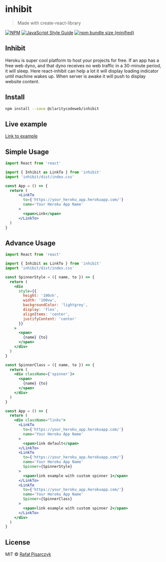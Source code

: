 # inhibit

> Made with create-react-library

[![NPM](https://img.shields.io/npm/v/@claritycodeweb/inhibit.svg)](https://www.npmjs.com/package/@claritycodeweb/inhibit) [![JavaScript Style Guide](https://img.shields.io/badge/code_style-standard-brightgreen.svg)](https://standardjs.com)
[![npm bundle size (minified)](https://img.shields.io/bundlephobia/min/@claritycodeweb/inhibit.svg)](https://www.npmjs.com/package/@claritycodeweb/inhibit)

## Inhibit

Heroku is super cool platform to host your projects for free. If an app has a free web dyno, and that dyno receives no web traffic in a 30-minute period, it will sleep. Here react-inhibit can help a lot it will display loading indicator until machine wakes up. When server is awake it will push to display website content.  

## Install

```bash
npm install --save @claritycodeweb/inhibit
```

## Live example
[Link to example](https://claritycodeweb.github.io/inhibit/)

## Simple Usage

```jsx
import React from 'react'

import { Inhibit as LinkTo } from 'inhibit'
import 'inhibit/dist/index.css'

const App = () => {
  return (
      <LinkTo
        to={'https://your_heroku_app.herokuapp.com/'}
        name='Your Heroku App Name'
      >
        <span>Link</span>
      </LinkTo>
  )
}
```

## Advance Usage

```jsx
import React from 'react'

import { Inhibit as LinkTo } from 'inhibit'
import 'inhibit/dist/index.css'

const SpinnerStyle = ({ name, to }) => {
  return (
    <div
      style={{
        height: '100vh',
        width: '100vw',
        backgroundColor: 'lightgrey',
        display: 'flex',
        alignItems: 'center',
        justifyContent: 'center'
      }}
    >
      <span>
        {name} {to}
      </span>
    </div>
  )
}

const SpinnerClass = ({ name, to }) => {
  return (
    <div className={'spinner'}>
      <span>
        {name} {to}
      </span>
    </div>
  )
}

const App = () => {
  return (
    <div className="links">
      <LinkTo
        to={'https://your_heroku_app.herokuapp.com/'}
        name='Your Heroku App Name'
      >
        <span>link default</span>
      </LinkTo>
      <LinkTo
        to={'https://your_heroku_app.herokuapp.com/'}
        name='Your Heroku App Name'
        Spinner={SpinnerStyle}
      >
        <span>link example with custom spinner 1</span>
      </LinkTo>
      <LinkTo
        to={'https://your_heroku_app.herokuapp.com/'}
        name='Your Heroku App Name'
        Spinner={SpinnerClass}
      >
        <span>link example with custom spinner 2</span>
      </LinkTo>
    </div>
  )
}
```

## License

MIT © [Rafał Pisarczyk](https://github.com/claritycodeweb)
